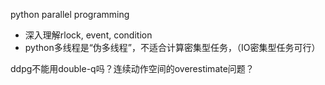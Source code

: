 python parallel programming

- 深入理解rlock, event, condition 
- python多线程是“伪多线程”，不适合计算密集型任务，（IO密集型任务可行）

ddpg不能用double-q吗？连续动作空间的overestimate问题？